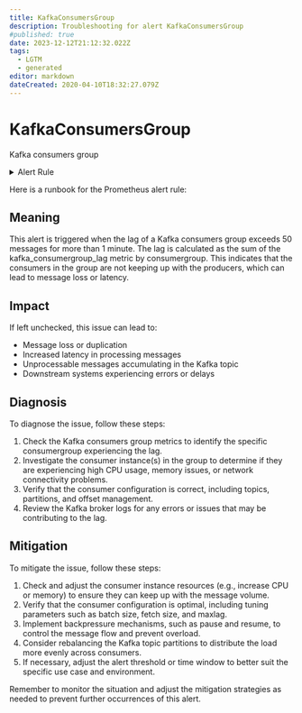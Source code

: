 ```yaml
---
title: KafkaConsumersGroup
description: Troubleshooting for alert KafkaConsumersGroup
#published: true
date: 2023-12-12T21:12:32.022Z
tags: 
  - LGTM
  - generated
editor: markdown
dateCreated: 2020-04-10T18:32:27.079Z
---
```


# KafkaConsumersGroup

Kafka consumers group

<details>
  <summary>Alert Rule</summary>

{{% rule "kafka/danielqsj-kafka-exporter.yml" "KafkaConsumersGroup" %}}

{{% comment %}}

```yaml
alert: KafkaConsumersGroup
expr: sum(kafka_consumergroup_lag) by (consumergroup) > 50
for: 1m
labels:
    severity: critical
annotations:
    summary: Kafka consumers group (instance {{ $labels.instance }})
    description: |-
        Kafka consumers group
          VALUE = {{ $value }}
          LABELS = {{ $labels }}
    runbook: https://github.com/srerun/prometheus-alerts/blob/main/content/runbooks/danielqsj-kafka-exporter/KafkaConsumersGroup.md

```

{{% /comment %}}

</details>


Here is a runbook for the Prometheus alert rule:

## Meaning

This alert is triggered when the lag of a Kafka consumers group exceeds 50 messages for more than 1 minute. The lag is calculated as the sum of the kafka_consumergroup_lag metric by consumergroup. This indicates that the consumers in the group are not keeping up with the producers, which can lead to message loss or latency.

## Impact

If left unchecked, this issue can lead to:

* Message loss or duplication
* Increased latency in processing messages
* Unprocessable messages accumulating in the Kafka topic
* Downstream systems experiencing errors or delays

## Diagnosis

To diagnose the issue, follow these steps:

1. Check the Kafka consumers group metrics to identify the specific consumergroup experiencing the lag.
2. Investigate the consumer instance(s) in the group to determine if they are experiencing high CPU usage, memory issues, or network connectivity problems.
3. Verify that the consumer configuration is correct, including topics, partitions, and offset management.
4. Review the Kafka broker logs for any errors or issues that may be contributing to the lag.

## Mitigation

To mitigate the issue, follow these steps:

1. Check and adjust the consumer instance resources (e.g., increase CPU or memory) to ensure they can keep up with the message volume.
2. Verify that the consumer configuration is optimal, including tuning parameters such as batch size, fetch size, and maxlag.
3. Implement backpressure mechanisms, such as pause and resume, to control the message flow and prevent overload.
4. Consider rebalancing the Kafka topic partitions to distribute the load more evenly across consumers.
5. If necessary, adjust the alert threshold or time window to better suit the specific use case and environment.

Remember to monitor the situation and adjust the mitigation strategies as needed to prevent further occurrences of this alert.